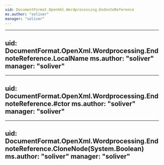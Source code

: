 ```yaml
---
uid: DocumentFormat.OpenXml.Wordprocessing.EndnoteReference
ms.author: "soliver"
manager: "soliver"
---
```


---
uid: DocumentFormat.OpenXml.Wordprocessing.EndnoteReference.LocalName
ms.author: "soliver"
manager: "soliver"
---

---
uid: DocumentFormat.OpenXml.Wordprocessing.EndnoteReference.#ctor
ms.author: "soliver"
manager: "soliver"
---

---
uid: DocumentFormat.OpenXml.Wordprocessing.EndnoteReference.CloneNode(System.Boolean)
ms.author: "soliver"
manager: "soliver"
---
